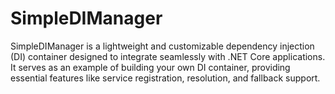 # SimpleDIManager

SimpleDIManager is a lightweight and customizable dependency injection (DI) container designed to integrate seamlessly with .NET Core applications. It serves as an example of building your own DI container, providing essential features like service registration, resolution, and fallback support.
